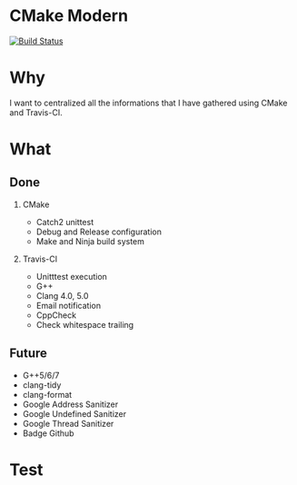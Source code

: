 # CMake Modern
[![Build Status](https://travis-ci.com/nboutin/cmake_modern.svg?branch=master)](https://travis-ci.com/nboutin/cmake_modern)

# Why
I want to centralized all the informations that I have gathered using CMake and Travis-CI.

# What
## Done

1. CMake
   - Catch2 unittest
   - Debug and Release configuration
   - Make and Ninja build system

2. Travis-CI
   - Unitttest execution
   - G++
   - Clang 4.0, 5.0
   - Email notification
   - CppCheck
   - Check whitespace trailing

## Future
* G++5/6/7
* clang-tidy
* clang-format
* Google Address Sanitizer
* Google Undefined Sanitizer
* Google Thread Sanitizer
* Badge Github

# Test
